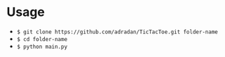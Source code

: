 # Usage
- `$ git clone https://github.com/adradan/TicTacToe.git folder-name`
- `$ cd folder-name`
- `$ python main.py`

